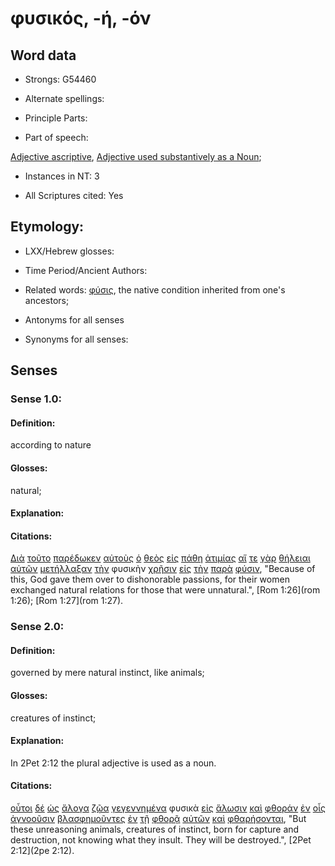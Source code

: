 # φυσικός, -ή, -όν

<!-- Status: S2=NeedsFinalCheck -->
<!-- Lexica used for edits: BDAG, FFM, LN, A-S -->

## Word data

* Strongs: G54460

* Alternate spellings:

* Principle Parts: 

* Part of speech: 

[Adjective ascriptive](http://ugg.readthedocs.io/en/latest/adjective_ascriptive.html), 
[Adjective used substantively as a Noun](http://ugg.readthedocs.io/en/latest/noun_substantive_adj.html); 

* Instances in NT: 3

* All Scriptures cited: Yes

## Etymology: 

* LXX/Hebrew glosses: 

* Time Period/Ancient Authors: 

* Related words: [φύσις](../G54490/01.md), the native condition inherited from one's ancestors;

* Antonyms for all senses

* Synonyms for all senses: 

## Senses 

### Sense 1.0:

#### Definition: 

according to nature

#### Glosses:

natural; 

#### Explanation:

#### Citations:

[Διὰ](../G12230/01.md) [τοῦτο](../G37780/01.md) [παρέδωκεν](../G38600/01.md) [αὐτοὺς](../G08460/01.md) [ὁ](../G35880/01.md) [θεὸς](../G23160/01.md) [εἰς](../G15190/01.md) [πάθη](../G38060/01.md) [ἀτιμίας](../G08190/01.md) [αἵ](../G35880/01.md) [τε](../G50370/01.md) [γὰρ](../G10630/01.md) [θήλειαι](../G23380/01.md) [αὐτῶν](../G08460/01.md) [μετήλλαξαν](../G33370/01.md) [τὴν](../G35880/01.md) φυσικὴν [χρῆσιν](../G55400/01.md) [εἰς](../G15190/01.md) [τὴν](../G35880/01.md) [παρὰ](../G38440/01.md) [φύσιν](../G54490/01.md), "Because of this, God gave them over to dishonorable passions, for their women exchanged natural relations for those that were unnatural.", [Rom 1:26](rom 1:26);  [Rom 1:27](rom 1:27). 


### Sense 2.0:

#### Definition: 

governed by mere natural instinct, like animals;

#### Glosses:

creatures of instinct;

#### Explanation:

In 2Pet 2:12 the plural adjective is used as a noun.

#### Citations:

[οὗτοι](../G37780/01.md) [δέ](../G11610/01.md) [ὡς](../G56130/01.md) [ἄλογα](../G02490/01.md) [ζῷα](../G22260/01.md) [γεγεννημένα](../G10800/01.md) φυσικὰ [εἰς](../G15190/01.md) [ἅλωσιν](../G02590/01.md) [καὶ](../G25320/01.md) [φθοράν](../G53560/01.md) [ἐν](../G17220/01.md) [οἷς](../G37390/01.md) [ἀγνοοῦσιν](../G00500/01.md) [βλασφημοῦντες](../G09870/01.md) [ἐν](../G17220/01.md) [τῇ](../G35880/01.md) [φθορᾷ](../G53560/01.md) [αὐτῶν](../G08460/01.md) [καὶ](../G25320/01.md) [φθαρήσονται](../G53510/01.md), "But these unreasoning animals, creatures of instinct, born for capture and destruction, not knowing what they insult. They will be destroyed.", [2Pet 2:12](2pe 2:12). 

